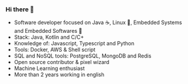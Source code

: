 ### Hi there 👋

- Software developer focused on Java ☕, Linux 🐧, Embedded Systems and Embedded Softwares 🚢
- Stack: Java, Kotlin and C/C+
- Knowledge of: Javascript, Typescript and Python
- Tools: Docker, AWS & Shell script
- SQL and NoSQL tools: PostgreSQL, MongoDB and Redis
- Open source contributor & pixel wizard
- Machine Learning enthusiast
- More than 2 years working in english

<!--
**acmlira/acmlira** is a ✨ _special_ ✨ repository because its `README.md` (this file) appears on your GitHub profile.

Here are some ideas to get you started:

- 🔭 I’m currently working on ...
- 🌱 I’m currently learning ...
- 👯 I’m looking to collaborate on ...
- 🤔 I’m looking for help with ...
- 💬 Ask me about ...
- 📫 How to reach me: ...
- 😄 Pronouns: ...
- ⚡ Fun fact: ...
-->
